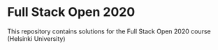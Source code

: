 # Full Stack Open 2020
This repository contains solutions for the Full Stack Open 2020 course (Helsinki University)
